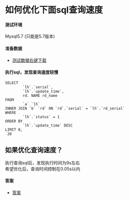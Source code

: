 # 如何优化下面sql查询速度
#### 测试环境
Mysql5.7 (只能是5.7版本)

#### 准备数据
* [测试数据右键下载](SqlOptimise_001_test_data.sql)

#### 执行sql，发现查询速度较慢
```
SELECT
        `lh`.`serial`,
        `lh`.`update_time`,
        rd. NAME rd_name
FROM
        `a` `lh`
INNER JOIN `b` `rd` ON `rd`.`serial` = `lh`.`rd_serial`
WHERE
        `lh`.`status` = 1
ORDER BY
        `lh`.`update_time` DESC
LIMIT 0,
 20
```

## 如果优化查询速度？
执行查询sql后，发现执行时间为9s左右  
希望优化后，查询时间控制在0.05s以内

#### 答案
* [答案](SqlOptimise_001_answer.md)

